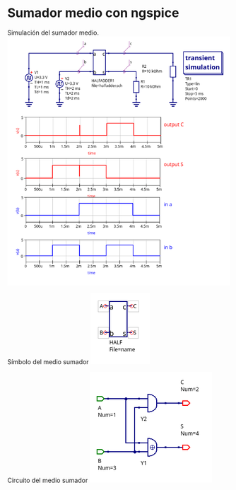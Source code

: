 # Sumador medio con ngspice

Simulación del sumador medio.
![Sumador medio](./halfadder_tb.png)

Símbolo del medio sumador
![Símbolo del medio sumador](./halfadder_sub.png)

Circuito del medio sumador
![Circuito del medio sumador](./halfadder.png)

